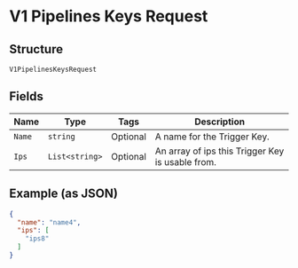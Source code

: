 
# V1 Pipelines Keys Request

## Structure

`V1PipelinesKeysRequest`

## Fields

| Name | Type | Tags | Description |
|  --- | --- | --- | --- |
| `Name` | `string` | Optional | A name for the Trigger Key. |
| `Ips` | `List<string>` | Optional | An array of ips this Trigger Key is usable from. |

## Example (as JSON)

```json
{
  "name": "name4",
  "ips": [
    "ips8"
  ]
}
```

